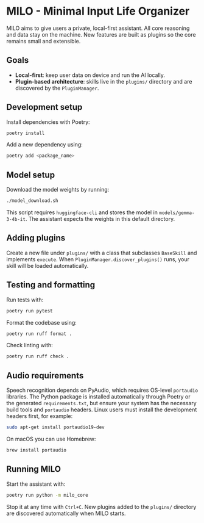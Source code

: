# MILO - Minimal Input Life Organizer

MILO aims to give users a private, local-first assistant. All core reasoning and data stay on the machine. New features are built as plugins so the core remains small and extensible.

## Goals
- **Local-first**: keep user data on device and run the AI locally.
- **Plugin-based architecture**: skills live in the `plugins/` directory and are discovered by the `PluginManager`.

## Development setup
Install dependencies with Poetry:

```bash
poetry install
```

Add a new dependency using:

```bash
poetry add <package_name>
```

## Model setup
Download the model weights by running:

```bash
./model_download.sh
```

This script requires `huggingface-cli` and stores the model in
`models/gemma-3-4b-it`. The assistant expects the weights in this default
directory.

## Adding plugins
Create a new file under `plugins/` with a class that subclasses `BaseSkill` and implements `execute`. When `PluginManager.discover_plugins()` runs, your skill will be loaded automatically.

## Testing and formatting
Run tests with:

```bash
poetry run pytest
```

Format the codebase using:

```bash
poetry run ruff format .
```

Check linting with:

```bash
poetry run ruff check .
```

## Audio requirements
Speech recognition depends on PyAudio, which requires OS-level
`portaudio` libraries. The Python package is installed automatically
through Poetry or the generated `requirements.txt`, but ensure your
system has the necessary build tools and `portaudio` headers. Linux
users must install the development headers first, for example:

```bash
sudo apt-get install portaudio19-dev
```

On macOS you can use Homebrew:

```bash
brew install portaudio
```

## Running MILO
Start the assistant with:

```bash
poetry run python -m milo_core
```

Stop it at any time with `Ctrl+C`. New plugins added to the `plugins/`
directory are discovered automatically when MILO starts.
